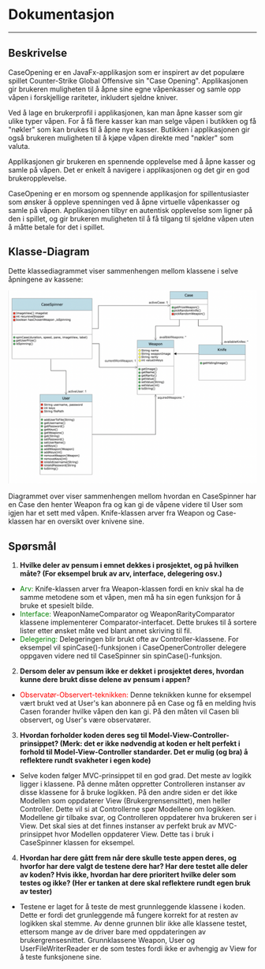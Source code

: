 # Dokumentasjon
---
## Beskrivelse
CaseOpening er en JavaFx-applikasjon som er inspirert av det populære spillet Counter-Strike Global Offensive sin "Case Opening". Applikasjonen gir brukeren muligheten til å åpne sine egne våpenkasser og samle opp våpen i forskjellige rariteter, inkludert sjeldne kniver.

Ved å lage en brukerprofil i applikasjonen, kan man åpne kasser som gir ulike typer våpen. For å få flere kasser kan man selge våpen i butikken og få "nøkler" som kan brukes til å åpne nye kasser. Butikken i applikasjonen gir også brukeren muligheten til å kjøpe våpen direkte med "nøkler" som valuta.

Applikasjonen gir brukeren en spennende opplevelse med å åpne kasser og samle på våpen. Det er enkelt å navigere i applikasjonen og det gir en god brukeropplevelse. 

CaseOpening er en morsom og spennende applikasjon for spillentusiaster som ønsker å oppleve spenningen ved å åpne virtuelle våpenkasser og samle på våpen. Applikasjonen tilbyr en autentisk opplevelse som ligner på den i spillet, og gir brukeren muligheten til å få tilgang til sjeldne våpen uten å måtte betale for det i spillet.

## Klasse-Diagram
Dette klassediagrammet viser sammenhengen mellom klassene i selve åpningene av kassene:

![Bilde av et klasseDiagram](/images/KlasseDiagram.png)

Diagrammet over viser sammenhengen mellom hvordan en CaseSpinner har en Case den henter Weapon fra og kan gi de våpene videre til User som igjen har et sett med våpen. Knife-klassen arver fra Weapon og Case-klassen har en oversikt over knivene sine.

## Spørsmål
1. **Hvilke deler av pensum i emnet dekkes i prosjektet, og på hvilken måte? (For
eksempel bruk av arv, interface, delegering osv.)**
* <span style="color: green">Arv:</span> Knife-klassen arver fra Weapon-klassen fordi en kniv skal ha de samme metodene som et våpen, men må ha sin egen funksjon for å bruke et spesielt bilde.
* <span style="color: green">Interface:</span> WeaponNameComparator og WeaponRarityComparator klassene implementerer Comparator-interfacet. Dette brukes til å sortere lister etter ønsket måte ved blant annet skriving til fil.
* <span style="color: green">Delegering:</span> Delegeringen blir brukt ofte av Controller-klassene. For eksempel vil spinCase()-funksjonen i CaseOpenerController delegere oppgaven videre ned til CaseSpinner sin spinCase()-funksjon.

2. **Dersom deler av pensum ikke er dekket i prosjektet deres, hvordan kunne dere
brukt disse delene av pensum i appen?**
* <span style="color: red">Observatør-Observert-teknikken:</span> Denne teknikken kunne for eksempel vært brukt ved at User's kan abonnere på en Case og få en melding hvis Casen forander hvilke våpen den kan gi. På den måten vil Casen bli observert, og User's være observatører.

3. **Hvordan forholder koden deres seg til Model-View-Controller-prinsippet? (Merk:
det er ikke nødvendig at koden er helt perfekt i forhold til Model-View-Controller
standarder. Det er mulig (og bra) å reflektere rundt svakheter i egen kode)**
* Selve koden følger MVC-prinsippet til en god grad. Det meste av logikk ligger i klassene. På denne måten oppretter Controlleren instanser av disse klassene for å bruke logikken. På den andre siden er det ikke Modellen som oppdaterer View (Brukergrensensittet), men heller Controller. Dette vil si at Controllerne spør Modellene om logikken. Modellene gir tilbake svar, og Controlleren oppdaterer hva brukeren ser i View. Det skal sies at det finnes instanser av perfekt bruk av MVC-prinsippet hvor Modellen oppdaterer View. Dette tas i bruk i CaseSpinner klassen for eksempel.

4. **Hvordan har dere gått frem når dere skulle teste appen deres, og hvorfor har
dere valgt de testene dere har? Har dere testet alle deler av koden? Hvis ikke,
hvordan har dere prioritert hvilke deler som testes og ikke? (Her er tanken at
dere skal reflektere rundt egen bruk av tester)**
* Testene er laget for å teste de mest grunnleggende klassene i koden. Dette er fordi det grunleggende må fungere korrekt for at resten av logikken skal stemme. Av denne grunnen blir ikke alle klassene testet, ettersom mange av de driver bare med oppdateringen av brukergrensesnittet. Grunnklassene Weapon, User og UserFileWriterReader er de som testes fordi ikke er avhengig av View for å teste funksjonene sine. 

